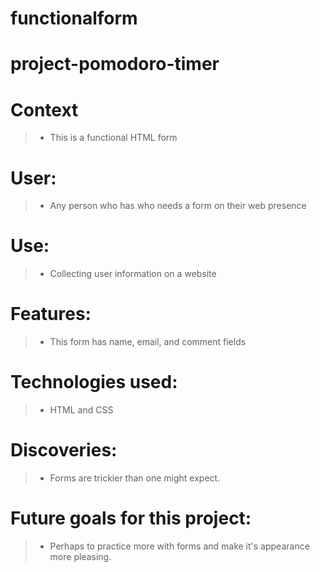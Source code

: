 # functionalform

# project-pomodoro-timer

# Context

> * This is a functional HTML form

# User: 

> * Any person who has who needs a form on their web presence

# Use: 

> * Collecting user information on a website

# Features: 

> * This form has name, email, and comment fields

# Technologies used: 

> * HTML and CSS

# Discoveries: 

> * Forms are trickier than one might expect.

# Future goals for this project: 

> * Perhaps to practice more with forms and make it's appearance more pleasing.

